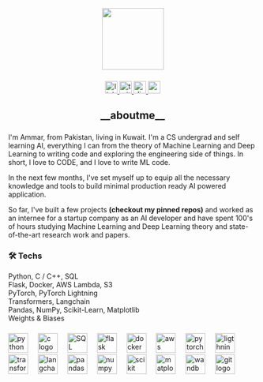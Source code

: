 <div align="center">
  <img height="125" src="https://images.emojiterra.com/google/android-10/512px/1f468-1f3fb-1f4bb.png"  />
</div>

###

<div align="center">
  <a href="https://www.linkedin.com/in/ammarjawed/" target="_blank">
    <img src="https://img.shields.io/static/v1?message=LinkedIn&logo=linkedin&label=&color=0077B5&logoColor=white&labelColor=&style=for-the-badge" height="25" alt="linkedin logo"  />
  </a>
  <a href="https://x.com/ammar_20112001" target="_blank">
    <img src="https://img.shields.io/static/v1?message=Twitter&logo=twitter&label=&color=1DA1F2&logoColor=white&labelColor=&style=for-the-badge" height="25" alt="twitter logo"  />
  </a>
  <a href="https://discord.com/users/totalopposite_" target="_blank">
    <img src="https://img.shields.io/static/v1?message=Discord&logo=discord&label=&color=7289DA&logoColor=white&labelColor=&style=for-the-badge" height="25" alt="discord logo"  />
  </a>
  <a href="https://mail.google.com/mail/u/0/?fs=1&to=ammarjawed.1111@gmail.com&tf=cm" target="_blank">
    <img src="https://img.shields.io/static/v1?message=Gmail&logo=gmail&label=&color=D14836&logoColor=white&labelColor=&style=for-the-badge" height="25" alt="gmail logo"  />
  </a>
</div>

###

<h2 align="center">__aboutme__</h2>

###

<p align="left">I'm Ammar, from Pakistan, living in Kuwait. I'm a CS undergrad and self learning AI, everything I can from the theory of Machine Learning and Deep Learning to writing code and exploring the engineering side of things. In short, I love to CODE, and I love to write ML code. 
  
In the next few months, I've set myself up to equip all the necessary knowledge and tools to build minimal production ready AI powered application.

So far, I've built a few projects <b>(checkout my pinned repos)</b> and worked as an internee for a startup company as an AI developer and have spent 100's of hours studying Machine Learning and Deep Learning theory and state-of-the-art research work and papers.

###

<h3 align="left">🛠 Techs</h3>

Python, C / C++, SQL
<br>Flask, Docker, AWS Lambda, S3
<br>PyTorch, PyTorch Lightning
<br>Transformers, Langchain
<br>Pandas, NumPy, Scikit-Learn, Matplotlib
<br>Weights & Biases

###

<div align="left">
  <img src="https://cdn.jsdelivr.net/gh/devicons/devicon/icons/python/python-original.svg" height="40" alt="python logo"  />
  <img width="12" />
  <img src="https://cdn.jsdelivr.net/gh/devicons/devicon/icons/c/c-original.svg" height="40" alt="c logo"  />
  <img width="12" />
  <img src="https://i.ibb.co/DKDF0bP/ph-file-sql-light.png" height="40" alt="SQL"  />
  <img width="12" />
  <img src="https://i.ibb.co/hH6HpkF/file-icons-flask.png" height="40" alt="flask logo"  />
  <img width="12" />
  <img src="https://i.ibb.co/dtnKr2P/vscode-icons-file-type-docker2.png" height="40" alt="docker logo"  />
  <img width="12" />
  <img src="https://i.ibb.co/fNqxY7R/aws-lambda-1024x1021.png" height="40" alt="aws lambda logo"  />
  <img width="12" />
  <img src="https://cdn.jsdelivr.net/gh/devicons/devicon/icons/pytorch/pytorch-original.svg" height="40" alt="pytorch logo"  />
  <img width="12" />
  <img src="https://i.ibb.co/jb9xddb/pytorch-lightning-logo.png" height="40" alt="ligthning logo"  />
  <img width="12" />
  <img src="https://i.ibb.co/BzLrJQ2/hf-logo.png" height="40" alt="transformers logo"  />
  <img width="12" />
  <img src="https://i.ibb.co/LknLv9X/simple-icons-langchain.png" height="40" alt="langchain logo"  />
  <img width="12" />
  <img src="https://cdn.jsdelivr.net/gh/devicons/devicon/icons/pandas/pandas-original.svg" height="40" alt="pandas logo"  />
  <img width="12" />
  <img src="https://cdn.jsdelivr.net/gh/devicons/devicon/icons/numpy/numpy-original.svg" height="40" alt="numpy logo"  />
  <img width="12" />
  <img src="https://i.ibb.co/DDV07fg/devicon-scikitlearn.png" height="40" alt="scikit learn logo"  />
  <img width="12" />
  <img src="https://i.ibb.co/z4YsGc4/devicon-matplotlib.png" height="40" alt="matplotlib logo"  />
  <img width="12" />
  <img src="https://i.ibb.co/QmRmd7M/simple-icons-weightsandbiases.png" height="40" alt="wandb logo"  />
  <img width="12" />
  <img src="https://cdn.jsdelivr.net/gh/devicons/devicon/icons/git/git-original.svg" height="40" alt="git logo"  />
</div>

###
